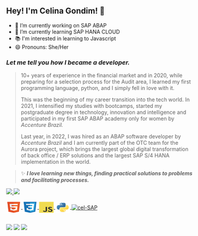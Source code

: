 ## Hey! I'm Celina Gondim! 👋  

- 🔭 I’m currently working on SAP ABAP 
- 🌱 I’m currently learning SAP HANA CLOUD
- 📚 I'm interested in learning to Javascript
- 😄 Pronouns: She/Her 

### *Let me tell you how I became a developer.*
> 10+ years of experience in the financial market and in 2020, while preparing for a selection process for the Audit area, I learned my first programming language, python, and I simply fell in love with it.
>
> This was the beginning of my career transition into the tech world. In 2021, I intensified my studies with bootcamps, started my postgraduate degree in technology, innovation and intelligence and participated in my first SAP ABAP academy only for women by *Accenture Brazil.*
>
> Last year, in 2022, I was hired as an ABAP software developer by *Accenture Brazil* and I am currently part of the OTC team for the Aurora project, which brings the largest global digital transformation of back office / ERP solutions and the largest SAP S/4 HANA implementation in the world.

> ✨ _**I love learning new things, finding practical solutions to problems and facilitating processes.**_

<div>
  <a href="https://github.com/celgondim">
  <img width="46%" src="https://github-readme-stats.vercel.app/api?username=celgondim&show_icons=true&theme=tokyonight&include_all_commits=true&count_private=true"/>
  <img width="48%" src="https://github-readme-stats.vercel.app/api/top-langs/?username=celgondim&layout=compact&langs_count=16&theme=tokyonight"/>
</div>

<div style="display: inline_block"><br>
  <img align="center" alt="cel-HTML" height="30" width="40" src="https://raw.githubusercontent.com/devicons/devicon/master/icons/html5/html5-original.svg">
  <img align="center" alt="cel-CSS" height="30" width="40" src="https://raw.githubusercontent.com/devicons/devicon/master/icons/css3/css3-original.svg">
  <img align="center" alt="cel-Javascript" height="30" width="40" src="https://raw.githubusercontent.com/devicons/devicon/master/icons/javascript/javascript-original.svg">
  <img align="center" alt="cel-Python" height="30" width="40" src="https://raw.githubusercontent.com/devicons/devicon/master/icons/python/python-original.svg">
  <img align="center" alt="cel-SAP" src="https://img.shields.io/badge/SAP-0FAAFF?style=for-the-badge&logo=sap&logoColor=white">
</div>

##

<div>
  <a href="https://instagram.com/celinagondim" target="_blank"><img src="https://img.shields.io/badge/Instagram-FF5576?style=for-the-badge&logo=instagram&logoColor=white" target="_blank"></a>
  <a href="mailto:celina.gfm@gmail.com" target="_blank"><img src="https://img.shields.io/badge/Gmail-BB0327?style=for-the-badge&logo=gmail&logoColor=white" target="_blank"></a>
  <a href="https://linkedin.com/in/celinagondim" target="_blank"><img src="https://img.shields.io/badge/LinkedIn-01446B?style=for-the-badge&logo=linkedin&logoColor=white" target="_blank"></a>
</div>


